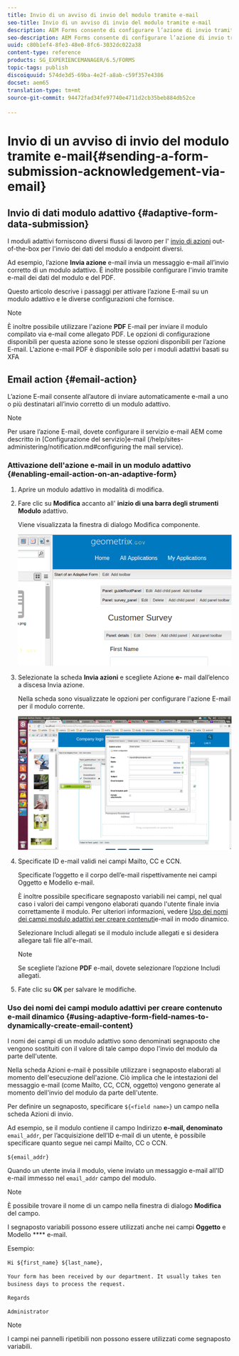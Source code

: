 ```yaml
---
title: Invio di un avviso di invio del modulo tramite e-mail
seo-title: Invio di un avviso di invio del modulo tramite e-mail
description: AEM Forms consente di configurare l’azione di invio tramite e-mail che invia un messaggio di conferma all’utente al momento dell’invio del modulo.
seo-description: AEM Forms consente di configurare l’azione di invio tramite e-mail che invia un messaggio di conferma all’utente al momento dell’invio del modulo.
uuid: c80b1ef4-8fe3-48e0-8fc6-3032dc022a38
content-type: reference
products: SG_EXPERIENCEMANAGER/6.5/FORMS
topic-tags: publish
discoiquuid: 574de3d5-69ba-4e2f-a8ab-c59f357e4386
docset: aem65
translation-type: tm+mt
source-git-commit: 94472fad34fe97740e4711d2cb35beb884db52ce

---
```



# Invio di un avviso di invio del modulo tramite e-mail{#sending-a-form-submission-acknowledgement-via-email}

## Invio di dati modulo adattivo {#adaptive-form-data-submission}

I moduli adattivi forniscono diversi flussi di lavoro per l&#39; [invio di azioni](../../forms/using/configuring-submit-actions.md) out-of-the-box per l&#39;invio dei dati del modulo a endpoint diversi.

Ad esempio, l’azione **Invia azione** e-mail invia un messaggio e-mail all’invio corretto di un modulo adattivo. È inoltre possibile configurare l&#39;invio tramite e-mail dei dati del modulo e del PDF.

Questo articolo descrive i passaggi per attivare l’azione E-mail su un modulo adattivo e le diverse configurazioni che fornisce.

>[!NOTE]
>
>È inoltre possibile utilizzare l&#39;azione **PDF** E-mail per inviare il modulo compilato via e-mail come allegato PDF. Le opzioni di configurazione disponibili per questa azione sono le stesse opzioni disponibili per l’azione E-mail. L&#39;azione e-mail PDF è disponibile solo per i moduli adattivi basati su XFA

## Email action {#email-action}

L’azione E-mail consente all’autore di inviare automaticamente e-mail a uno o più destinatari all’invio corretto di un modulo adattivo.

>[!NOTE]
>
>Per usare l’azione E-mail, dovete configurare il servizio e-mail AEM come descritto in [Configurazione del servizio]e-mail (/help/sites-administering/notification.md#configuring the mail service).

### Attivazione dell&#39;azione e-mail in un modulo adattivo {#enabling-email-action-on-an-adaptive-form}

1. Aprire un modulo adattivo in modalità di modifica.

1. Fare clic su **Modifica** accanto all&#39; **inizio di una barra degli strumenti Modulo** adattivo.

   Viene visualizzata la finestra di dialogo Modifica componente.

   ![Finestra di dialogo Modifica componente per un modulo adattivo](assets/start_of_adp_form.png)

1. Selezionate la scheda **Invia azioni** e scegliete Azione **e-** mail dall’elenco a discesa Invia azione.

   Nella scheda sono visualizzate le opzioni per configurare l&#39;azione E-mail per il modulo corrente.

   ![Scheda Azioni di invio](assets/dialog.png)

1. Specificate ID e-mail validi nei campi Mailto, CC e CCN.

   Specificate l’oggetto e il corpo dell’e-mail rispettivamente nei campi Oggetto e Modello e-mail.

   È inoltre possibile specificare segnaposto variabili nei campi, nel qual caso i valori dei campi vengono elaborati quando l&#39;utente finale invia correttamente il modulo. Per ulteriori informazioni, vedere [Uso dei nomi dei campi modulo adattivi per creare contenuti](../../forms/using/form-submission-receipt-via-email.md#p-using-adaptive-form-field-names-to-dynamically-create-email-content-p)e-mail in modo dinamico.

   Selezionare Includi allegati se il modulo include allegati e si desidera allegare tali file all&#39;e-mail.

   >[!NOTE]
   >
   >Se scegliete l’azione **PDF** e-mail, dovete selezionare l’opzione Includi allegati.

1. Fate clic su **OK** per salvare le modifiche.

### Uso dei nomi dei campi modulo adattivi per creare contenuto e-mail dinamico {#using-adaptive-form-field-names-to-dynamically-create-email-content}

I nomi dei campi di un modulo adattivo sono denominati segnaposto che vengono sostituiti con il valore di tale campo dopo l&#39;invio del modulo da parte dell&#39;utente.

Nella scheda Azioni e-mail è possibile utilizzare i segnaposto elaborati al momento dell&#39;esecuzione dell&#39;azione. Ciò implica che le intestazioni del messaggio e-mail (come Mailto, CC, CCN, oggetto) vengono generate al momento dell&#39;invio del modulo da parte dell&#39;utente.

Per definire un segnaposto, specificare `${<field name>}` un campo nella scheda Azioni di invio.

Ad esempio, se il modulo contiene il campo Indirizzo **e-mail, denominato** `email_addr`, per l’acquisizione dell’ID e-mail di un utente, è possibile specificare quanto segue nei campi Mailto, CC o CCN.

`${email_addr}`

Quando un utente invia il modulo, viene inviato un messaggio e-mail all&#39;ID e-mail immesso nel `email_addr` campo del modulo.

>[!NOTE]
>
>È possibile trovare il nome di un campo nella finestra di dialogo **Modifica** del campo.

I segnaposto variabili possono essere utilizzati anche nei campi **Oggetto** e Modello **** e-mail.

Esempio:

`Hi ${first_name} ${last_name},`

`Your form has been received by our department. It usually takes ten business days to process the request.`

`Regards`

`Administrator`

>[!NOTE]
>
>I campi nei pannelli ripetibili non possono essere utilizzati come segnaposto variabili.

